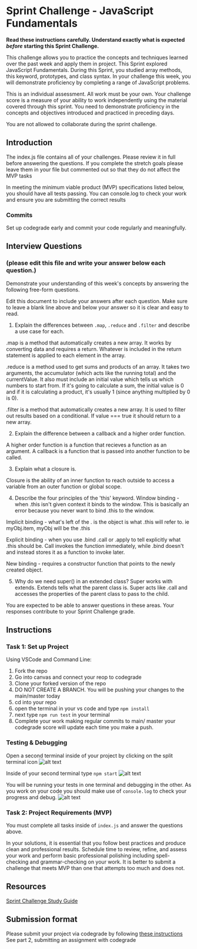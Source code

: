# Sprint Challenge - JavaScript Fundamentals

**Read these instructions carefully. Understand exactly what is expected _before_ starting this Sprint Challenge.**

This challenge allows you to practice the concepts and techniques learned over the past week and apply them in project. This Sprint explored JavaScript Fundamentals. During this Sprint, you studied array methods, this keyword, prototypes, and class syntax. In your challenge this week, you will demonstrate proficiency by completing a range of JavaScript problems.

This is an individual assessment. All work must be your own. Your challenge score is a measure of your ability to work independently using the material covered through this sprint. You need to demonstrate proficiency in the concepts and objectives introduced and practiced in preceding days.

You are not allowed to collaborate during the sprint challenge. 

## Introduction

The index.js file contains all of your challenges. Please review it in full before answering the questions. If you complete the stretch goals please leave them in your file but commented out so that they do not affect the MVP tasks 

In meeting the minimum viable product (MVP) specifications listed below, you should have all tests passing. You can console.log to check your work and ensure you are submitting the correct results 

### Commits

Set up codegrade early and commit your code regularly and meaningfully. 

## Interview Questions
### (please edit this file and write your answer below each question.)
Demonstrate your understanding of this week's concepts by answering the following free-form questions.

Edit this document to include your answers after each question. Make sure to leave a blank line above and below your answer so it is clear and easy to read.

1. Explain the differences between `.map`, `.reduce` and `.filter` and describe a use case for each. 

.map is a method that automatically creates a new array. It works by converting data and requires a return. Whatever is included in the return statement is applied to each element in the array. 

.reduce is a method used to get sums and products of an array. It takes two arguments, the accumulator (which acts like the running total) and the currentValue. It also must include an initial value which tells us which numbers to start from. If it's going to calculate a sum, the initial value is 0 and if it is calculating a product, it's usually 1 (since anything multiplied by 0 is 0).

.filter is a method that automatically creates a new array. It is used to filter out results based on a conditional. If value === true it should return to a new array.

2. Explain the difference between a callback and a higher order function.

A higher order function is a function that recieves a function as an argument. A callback is a function that is passed into another function to be called.

3. Explain what a closure is.

Closure is the ability of an inner function to reach outside to access a variable from an outer function or global scope.

4. Describe the four principles of the 'this' keyword.
Window binding - when .this isn't given context it binds to the window. This is basically an error because you never want to bind .this to the window. 

Implicit binding - what's left of the . is the object is what .this will refer to. ie myObj.item, myObj will be the .this

Explicit binding - when you use .bind .call or .apply to tell explicitly what .this should be. Call invokes the function immediately, while .bind doesn't and instead stores it as a function to invoke later.

New binding - requires a constructor function that points to the newly created object.

5. Why do we need super() in an extended class?
Super works with extends. Extends tells what the parent class is. Super acts like .call and accesses the properties of the parent class to pass to the child. 

You are expected to be able to answer questions in these areas. Your responses contribute to your Sprint Challenge grade. 

## Instructions

### Task 1: Set up Project

Using VSCode and Command Line:


1. Fork the repo
2. Go into canvas and connect your reop to codegrade
3. Clone your forked version of the repo
4. DO NOT CREATE A BRANCH. You will be pushing your changes to the main/master today
5. cd into your repo
6. open the terminal in your vs code and type `npm install`
7. next type `npm run test` in your terminal
8. Complete your work making regular commits to main/ master your codegrade score will update each time you make a push.


### Testing & Debugging

Open a second terminal inside of your project by clicking on the split terminal icon
![alt text](assets/split_terminal.png "Split Terminal")

Inside of your second terminal type `npm start` 
![alt text](assets/npm_start.png "type npm start")

You will be running your tests in one terminal and debugging in the other. As you work on your code you should make use of `console.log` to check your progress and debug.
![alt text](assets/tests_debug_terminal_final.png "your terminal should look like this")

### Task 2: Project Requirements (MVP)

You must complete all tasks inside of `index.js` and answer the questions above.

In your solutions, it is essential that you follow best practices and produce clean and professional results. Schedule time to review, refine, and assess your work and perform basic professional polishing including spell-checking and grammar-checking on your work. It is better to submit a challenge that meets MVP than one that attempts too much and does not.

## Resources
 
 [Sprint Challenge Study Guide](https://www.notion.so/lambdaschool/Unit-1-Sprint-3-Study-Guide-033a9a00659a4ef98c12eb97e49a6110)

## Submission format

Please submit your project via codegrade by following [these instructions](https://lambdaschool.notion.site/lambdaschool/Lambda-School-Git-Flow-Step-by-step-269f68ae3bf64eb689a8328715a179f9) See part 2, submitting an assignment with codegrade
